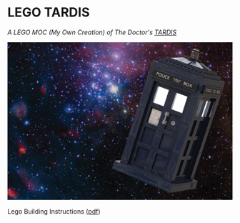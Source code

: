 # LEGO TARDIS

_A LEGO MOC (My Own Creation) of The Doctor's [TARDIS](https://en.wikipedia.org/wiki/TARDIS)_

![LEGO TARDIS floating in space](assets/LegoTardisInSpace.png)

Lego Building Instructions ([pdf](https://drive.google.com/file/d/1FCd8LHcxNqB_J7Pwswon29Ox_vP181gb/view?usp=sharing))
